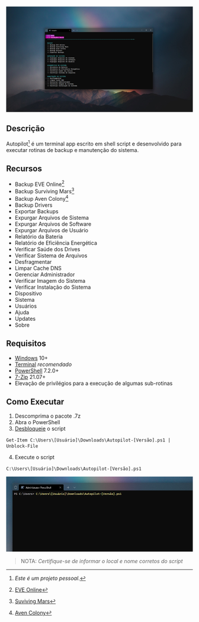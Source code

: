 ![](https://github.com/2uj1m28ohz/autopilot/blob/main/AutopilotScreen.png)

## Descrição
Autopilot[^1] é um terminal app escrito em shell script e desenvolvido para executar rotinas de backup e manutenção do sistema.

## Recursos
- Backup EVE Online[^2]
- Backup Surviving Mars[^3]
- Backup Aven Colony[^4]
- Backup Drivers
- Exportar Backups
- Expurgar Arquivos de Sistema
- Expurgar Arquivos de Software
- Expurgar Arquivos de Usuário
- Relatório da Bateria
- Relatório de Eficiência Energética
- Verificar Saúde dos Drives
- Verificar Sistema de Arquivos
- Desfragmentar
- Limpar Cache DNS
- Gerenciar Administrador
- Verificar Imagem do Sistema
- Verificar Instalação do Sistema
- Dispositivo
- Sistema
- Usuários
- Ajuda
- Updates
- Sobre

## Requisitos
- [Windows](https://www.microsoft.com/windows) 10+
- [Terminal](https://www.github.com/microsoft/terminal) *recomendado*
- [PowerShell](https://www.github.com/powershell/powershell) 7.2.0+
- [7-Zip](https://www.7-zip.org) 21.07+
- Elevação de privilégios para a execução de algumas sub-rotinas

## Como Executar
1. Descomprima o pacote .7z
2. Abra o PowerShell
3. [Desbloqueie](https://docs.microsoft.com/pt-br/powershell/module/microsoft.powershell.utility/unblock-file) o script
```
Get-Item C:\Users\[Usuário]\Downloads\Autopilot-[Versão].ps1 | Unblock-File
```
4. Execute o script
```
C:\Users\[Usuário]\Downloads\Autopilot-[Versão].ps1
```
![](https://github.com/2uj1m28ohz/autopilot/blob/main/AutopilotTerminal.png)
>NOTA: *Certifique-se de informar o local e nome corretos do script*

[^1]:_Este é um projeto pessoal_.
[^2]: [EVE Online](https://www.eveonline.com)
[^3]: [Suviving Mars](https://www.survivingmars.com)
[^4]: [Aven Colony](https://www.team17.com/games/aven-colony)
